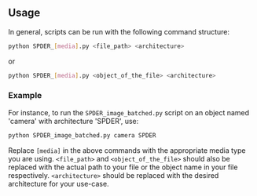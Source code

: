 ## Usage

In general, scripts can be run with the following command structure:

```bash
python SPDER_[media].py <file_path> <architecture>
```
or
```bash
python SPDER_[media].py <object_of_the_file> <architecture>
```

### Example

For instance, to run the `SPDER_image_batched.py` script on an object named 'camera' with architecture 'SPDER', use:

```bash
python SPDER_image_batched.py camera SPDER
```

Replace `[media]` in the above commands with the appropriate media type you are using. `<file_path>` and `<object_of_the_file>` should also be replaced with the actual path to your file or the object name in your file respectively. `<architecture>` should be replaced with the desired architecture for your use-case.
